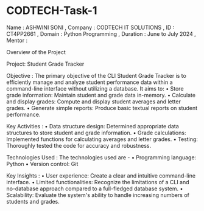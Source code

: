 # CODTECH-Task-1

Name : ASHWINI SONI , 
Company : CODTECH IT SOLUTIONS , 
ID : CT4PP2661 , 
Domain : Python Programming , 
Duration : June to July 2024 , 
Mentor : 

Overview of the Project 

Project: Student Grade Tracker 

Objective : 
The primary objective of the CLI Student Grade Tracker is to efficiently manage and analyze student performance data within a command-line interface without utilizing a database. It aims to:
•	Store grade information: Maintain student and grade data in-memory.
•	Calculate and display grades: Compute and display student averages and letter grades.
•	Generate simple reports: Produce basic textual reports on student performance.

Key Activities : 
•	Data structure design: Determined appropriate data structures to store student and grade information.
•	Grade calculations: Implemented functions for calculating averages and letter grades.
•	Testing: Thoroughly tested the code for accuracy and robustness.

Technologies Used :
The technologies used are - 
•	Programming language: Python
•	Version control: Git

Key Insights :
•	User experience: Create a clear and intuitive command-line interface.
•	Limited functionalities: Recognize the limitations of a CLI and no-database approach compared to a full-fledged database system.
•	Scalability: Evaluate the system's ability to handle increasing numbers of students and grades.

